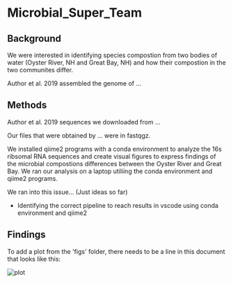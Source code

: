 # Microbial_Super_Team


## Background

We were interested in identifying species compostion from two bodies of water (Oyster River, NH and Great Bay, NH) and how their compostion in the two communites differ. 

Author et al. 2019 assembled the genome of ... 

## Methods

Author et al. 2019 sequences we downloaded from ...

Our files that were obtained by ... were in fastqgz.

We installed qiime2 programs with a conda environment to analyze the 16s ribsomal RNA sequences and create visual figures to express findings of the microbial compostions differences between the Oyster River and Great Bay. We ran our analysis on a laptop utiliing the conda environment and qiime2 programs.

We ran into this issue...
(Just ideas so far)
- Identifying the correct pipeline to reach results in vscode using conda environment and qiime2


## Findings

To add a plot from the 'figs' folder, there needs to be a line in this document that looks like this:

![plot](figures/plotfile.png)
